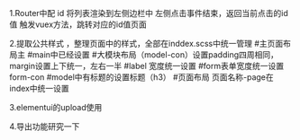 1.Router中配 id
将列表渲染到左侧边栏中
左侧点击事件结束，返回当前点击的id值
触发vuex方法，跳转对应的id值页面

2.提取公共样式 ，整理页面中的样式，全部在inddex.scss中统一管理
#主页面布局主 #main中已经设置
#大模块布局（model-con）设置padding四周相同，margin设置上下统一，左右一半
#label 宽度统一设置
#form表单宽度统一设置 form-con
#model中有标题的设置标题（h3）
#页面布局 页面名称-page在index中统一设置



3.elementui的upload使用

4.导出功能研究一下
